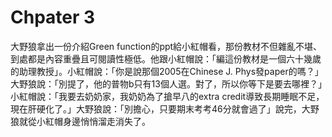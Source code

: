 # Chpater 3

大野狼拿出一份介紹Green function的ppt給小紅帽看，那份教材不但雜亂不堪、到處都是內容重疊且可閱讀性極低。他跟小紅帽說：「編這份教材是一個六十幾歲的助理教授」。小紅帽說：「你是說那個2005在Chinese J. Phys發paper的嗎？」大野狼說：「別提了，他的普物b只有13個人選。對了，所以你等下是要去哪裡？」小紅帽說：「我要去奶奶家，我奶奶為了搶早八的extra credit導致長期睡眠不足，現在肝硬化了。」大野狼說：「別擔心，只要期末考考46分就會過了」說完，大野狼就從小紅帽身邊悄悄溜走消失了。